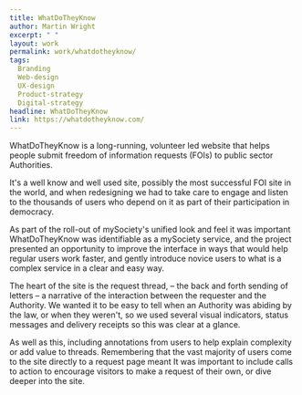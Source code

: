 ```yaml
---
title: WhatDoTheyKnow
author: Martin Wright
excerpt: " "
layout: work
permalink: work/whatdotheyknow/
tags:
  Branding
  Web-design
  UX-design
  Product-strategy
  Digital-strategy
headline: WhatDoTheyKnow
link: https://whatdotheyknow.com/
---
```


WhatDoTheyKnow is a long-running, volunteer led website that helps people submit freedom of information requests (FOIs) to public sector Authorities. 

It's a well know and well used site, possibly the most successful FOI site in the world, and when redesigning we had to take care to engage and listen to the thousands of users who depend on it as part of their participation in democracy.

As part of the roll-out of mySociety's unified look and feel it was important WhatDoTheyKnow was identifiable as a mySociety service, and the project presented an opportunity to improve the interface in ways that would help regular users work faster, and gently introduce novice users to what is a complex service in a clear and easy way.

The heart of the site is the request thread, –  the back and forth sending of letters – a narrative of the interaction between the requester and the Authority. We wanted it to be easy to tell when an Authority was abiding by the law, or when they weren't, so we used several visual indicators, status messages and delivery receipts so this was clear at a glance. 

As well as this, including annotations from users to help explain complexity or add value to threads. Remembering that the vast majority of users come to the site directly to a request page meant It was important to include calls to action to encourage visitors to make a request of their own, or dive deeper into the site.